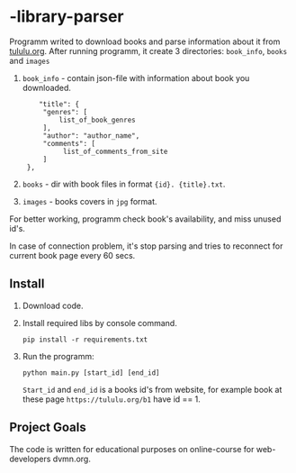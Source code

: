 # -library-parser
 
Programm writed to download books and parse information about it from
[tululu.org](https://tululu.org/). 
After running programm, it create 3 directories: `book_info`, `books` and `images`

1. `book_info` - contain json-file with information about book you downloaded. 
   
   ```
       "title": {
        "genres": [
            list_of_book_genres
        ],
        "author": "author_name",
        "comments": [
             list_of_comments_from_site
        ]
    },
   ```
   
2. `books` - dir with book files in format `{id}. {title}.txt`.

3. `images` - books covers in `jpg` format.

For better working, programm check book's availability, and miss unused id's.

In case of connection problem, it's stop parsing and tries to reconnect for current book page 
every 60 secs.

## Install

1. Download code.
2. Install required libs by console command.
   
    ```
   pip install -r requirements.txt
   ```

3. Run the programm:

    ```
   python main.py [start_id] [end_id]
   ```
   
    `Start_id` and `end_id` is a books id's from website, for example
   book at these page `https://tululu.org/b1` have id == 1. 

## Project Goals

The code is written for educational purposes on online-course for web-developers dvmn.org.

